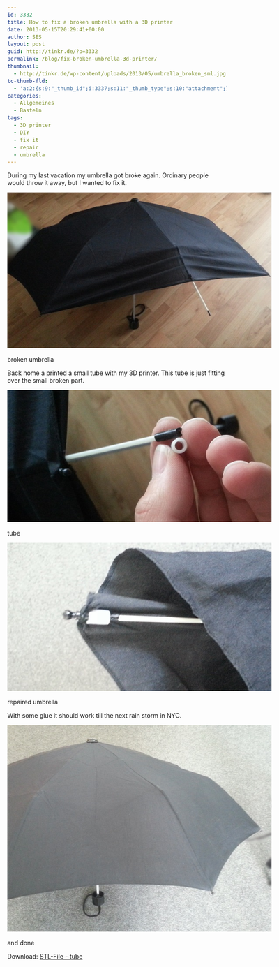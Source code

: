 ```yaml
---
id: 3332
title: How to fix a broken umbrella with a 3D printer
date: 2013-05-15T20:29:41+00:00
author: SES
layout: post
guid: http://tinkr.de/?p=3332
permalink: /blog/fix-broken-umbrella-3d-printer/
thumbnail:
  - http://tinkr.de/wp-content/uploads/2013/05/umbrella_broken_sml.jpg
tc-thumb-fld:
  - 'a:2:{s:9:"_thumb_id";i:3337;s:11:"_thumb_type";s:10:"attachment";}'
categories:
  - Allgemeines
  - Basteln
tags:
  - 3D printer
  - DIY
  - fix it
  - repair
  - umbrella
---
```

During my last vacation my umbrella got broke again. Ordinary people would throw it away, but I wanted to fix it.

<div id="attachment_3333" style="width: 616px" class="wp-caption alignnone">
  <img aria-describedby="caption-attachment-3333" loading="lazy" src="/assets/2013/05/umbrella_broken.jpg" alt="broken umbrella " width="606" height="357" class="size-full wp-image-3333" />

  <p id="caption-attachment-3333" class="wp-caption-text">
    broken umbrella
  </p>
</div>

Back home a printed a small tube with my 3D printer. This tube is just fitting over the small broken part.

<div id="attachment_3335" style="width: 616px" class="wp-caption alignnone">
  <img aria-describedby="caption-attachment-3335" loading="lazy" src="/assets/2013/05/umbrella_broken_tube.jpg" alt="tube " width="606" height="302" class="size-full wp-image-3335" />

  <p id="caption-attachment-3335" class="wp-caption-text">
    tube
  </p>
</div>

<div id="attachment_3336" style="width: 616px" class="wp-caption alignnone">
  <img aria-describedby="caption-attachment-3336" loading="lazy" src="/assets/2013/05/umbrella_broken_tube_mounted.jpg" alt="repaired umbrella" width="606" height="339" class="size-full wp-image-3336" />

  <p id="caption-attachment-3336" class="wp-caption-text">
    repaired umbrella
  </p>
</div>

With some glue it should work till the next rain storm in NYC.

<div id="attachment_3337" style="width: 616px" class="wp-caption alignnone">
  <img aria-describedby="caption-attachment-3337" loading="lazy" src="/assets/2013/05/umbrella_fixed.jpg" alt="and done" width="606" height="473" class="size-full wp-image-3337" />

  <p id="caption-attachment-3337" class="wp-caption-text">
    and done
  </p>
</div>

Download: [STL-File - tube](/assets/2013/05/umbrella_tube_130513.zip)
